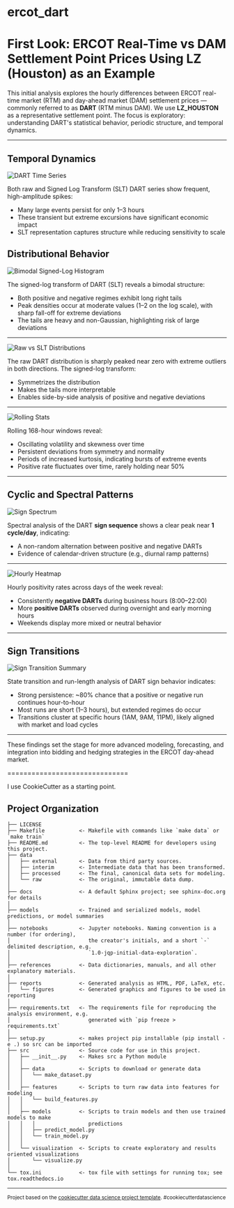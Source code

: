 ercot_dart
==============================

# First Look: ERCOT Real-Time vs DAM Settlement Point Prices Using LZ (Houston) as an Example

This initial analysis explores the hourly differences between ERCOT real-time market (RTM) and day-ahead market (DAM) settlement prices — commonly referred to as **DART** (RTM minus DAM). We use **LZ_HOUSTON** as a representative settlement point. The focus is exploratory: understanding DART's statistical behavior, periodic structure, and temporal dynamics.

---

## Temporal Dynamics

![DART Time Series](reports/figures/initial_dart_houston/DART_Price_Raw_and_Signed-Log_Transformed_Sequence.png)

Both raw and Signed Log Transform (SLT) DART series show frequent, high-amplitude spikes:
- Many large events persist for only 1–3 hours
- These transient but extreme excursions have significant economic impact
- SLT representation captures structure while reducing sensitivity to scale

## Distributional Behavior

![Bimodal Signed-Log Histogram](reports/figures/initial_dart_houston/DART_Signed_Log-Transform_Bimodal_Analysis.png)

The signed-log transform of DART (SLT) reveals a bimodal structure:
- Both positive and negative regimes exhibit long right tails
- Peak densities occur at moderate values (1–2 on the log scale), with sharp fall-off for extreme deviations
- The tails are heavy and non-Gaussian, highlighting risk of large deviations

---

![Raw vs SLT Distributions](reports/figures/initial_dart_houston/DART_Price_Raw_and_Signed-Log_Transformed_Distribution.png)

The raw DART distribution is sharply peaked near zero with extreme outliers in both directions. The signed-log transform:
- Symmetrizes the distribution
- Makes the tails more interpretable
- Enables side-by-side analysis of positive and negative deviations

---

![Rolling Stats](reports/figures/initial_dart_houston/DART_Signed-Log_Transform_Moving_Window_Stats.png)

Rolling 168-hour windows reveal:
- Oscillating volatility and skewness over time
- Persistent deviations from symmetry and normality
- Periods of increased kurtosis, indicating bursts of extreme events
- Positive rate fluctuates over time, rarely holding near 50%

---

## Cyclic and Spectral Patterns

![Sign Spectrum](reports/figures/initial_dart_houston/DART_Signed_Log_Transform_Sequence_Power_Spectrum.png)

Spectral analysis of the DART **sign sequence** shows a clear peak near **1 cycle/day**, indicating:
- A non-random alternation between positive and negative DARTs
- Evidence of calendar-driven structure (e.g., diurnal ramp patterns)

---

![Hourly Heatmap](reports/figures/initial_dart_houston/DART_Signed_Log_Transform_Daily_Cycle_Heatmap.png)

Hourly positivity rates across days of the week reveal:
- Consistently **negative DARTs** during business hours (8:00–22:00)
- More **positive DARTs** observed during overnight and early morning hours
- Weekends display more mixed or neutral behavior

---

## Sign Transitions

![Sign Transition Summary](reports/figures/initial_dart_houston/DART_Signed_Log_Transform_Sign_Transitions_Summary.png)

State transition and run-length analysis of DART sign behavior indicates:
- Strong persistence: ~80% chance that a positive or negative run continues hour-to-hour
- Most runs are short (1–3 hours), but extended regimes do occur
- Transitions cluster at specific hours (1AM, 9AM, 11PM), likely aligned with market and load cycles

---

These findings set the stage for more advanced modeling, forecasting, and integration into bidding and hedging strategies in the ERCOT day-ahead market.


==============================

I use CookieCutter as a starting point.

Project Organization
------------

    ├── LICENSE
    ├── Makefile           <- Makefile with commands like `make data` or `make train`
    ├── README.md          <- The top-level README for developers using this project.
    ├── data
    │   ├── external       <- Data from third party sources.
    │   ├── interim        <- Intermediate data that has been transformed.
    │   ├── processed      <- The final, canonical data sets for modeling.
    │   └── raw            <- The original, immutable data dump.
    │
    ├── docs               <- A default Sphinx project; see sphinx-doc.org for details
    │
    ├── models             <- Trained and serialized models, model predictions, or model summaries
    │
    ├── notebooks          <- Jupyter notebooks. Naming convention is a number (for ordering),
    │                         the creator's initials, and a short `-` delimited description, e.g.
    │                         `1.0-jqp-initial-data-exploration`.
    │
    ├── references         <- Data dictionaries, manuals, and all other explanatory materials.
    │
    ├── reports            <- Generated analysis as HTML, PDF, LaTeX, etc.
    │   └── figures        <- Generated graphics and figures to be used in reporting
    │
    ├── requirements.txt   <- The requirements file for reproducing the analysis environment, e.g.
    │                         generated with `pip freeze > requirements.txt`
    │
    ├── setup.py           <- makes project pip installable (pip install -e .) so src can be imported
    ├── src                <- Source code for use in this project.
    │   ├── __init__.py    <- Makes src a Python module
    │   │
    │   ├── data           <- Scripts to download or generate data
    │   │   └── make_dataset.py
    │   │
    │   ├── features       <- Scripts to turn raw data into features for modeling
    │   │   └── build_features.py
    │   │
    │   ├── models         <- Scripts to train models and then use trained models to make
    │   │   │                 predictions
    │   │   ├── predict_model.py
    │   │   └── train_model.py
    │   │
    │   └── visualization  <- Scripts to create exploratory and results oriented visualizations
    │       └── visualize.py
    │
    └── tox.ini            <- tox file with settings for running tox; see tox.readthedocs.io


--------

<p><small>Project based on the <a target="_blank" href="https://drivendata.github.io/cookiecutter-data-science/">cookiecutter data science project template</a>. #cookiecutterdatascience</small></p>
